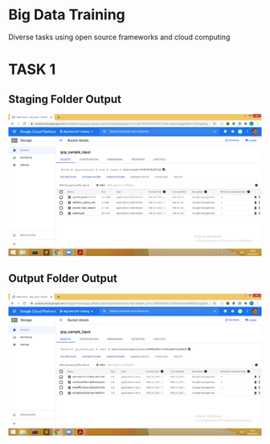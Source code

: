 #  Big Data Training
 Diverse tasks using open source frameworks and cloud computing

# TASK 1

## Staging Folder Output

![plot](imgs/Staging.png)

## Output Folder Output

![plot](imgs/Output.png)

